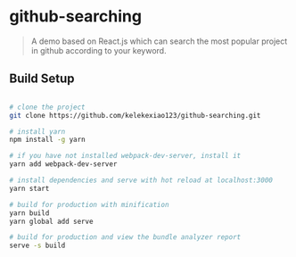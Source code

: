 # github-searching

> A demo based on React.js which can search the most popular project in github according to your keyword.

## Build Setup

``` bash

# clone the project
git clone https://github.com/kelekexiao123/github-searching.git

# install yarn
npm install -g yarn

# if you have not installed webpack-dev-server, install it
yarn add webpack-dev-server

# install dependencies and serve with hot reload at localhost:3000
yarn start

# build for production with minification
yarn build
yarn global add serve

# build for production and view the bundle analyzer report
serve -s build
```

